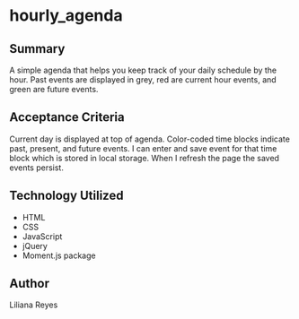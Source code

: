 # hourly_agenda

## Summary
A simple agenda that helps you keep track of your daily schedule by the hour. Past events are displayed in grey, red are current hour events, and green are future events.

## Acceptance Criteria
Current day is displayed at top of agenda. Color-coded time blocks indicate past, present, and future events. I can enter and save event for that time block which is stored in local storage. When I refresh the page the saved events persist.

## Technology Utilized
- HTML
- CSS
- JavaScript
- jQuery
- Moment.js package

## Author
Liliana Reyes